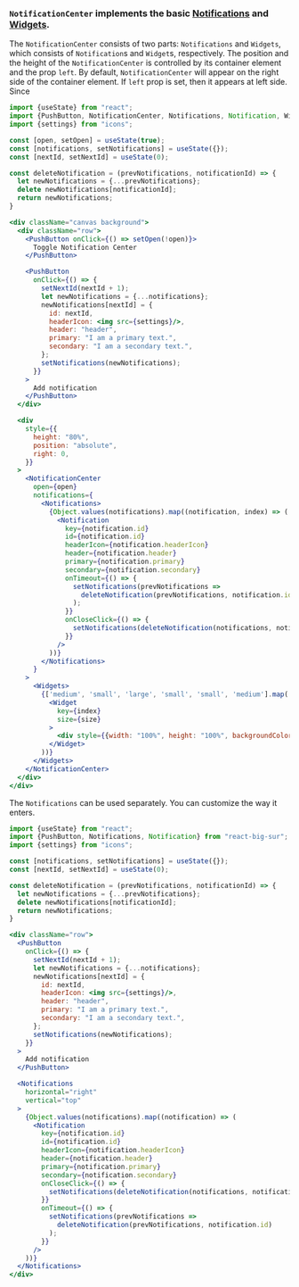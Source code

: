 ### `NotificationCenter` implements the basic [Notifications][1] and [Widgets][2].
[1]: https://developer.apple.com/design/human-interface-guidelines/macos/system-capabilities/notifications/
[2]: https://developer.apple.com/design/human-interface-guidelines/widgets/overview/introduction/

The `NotificationCenter` consists of two parts: `Notifications` and `Widgets`, which consists of `Notification`s and 
`Widget`s, respectively. The position and the height of the `NotificationCenter` is controlled by its container element
and the prop `left`. By default, `NotificationCenter` will appear on the right side of the container element. If `left` 
prop is set, then it appears at left side. Since 

```jsx
import {useState} from "react";
import {PushButton, NotificationCenter, Notifications, Notification, Widgets, Widget} from "react-big-sur";
import {settings} from "icons";

const [open, setOpen] = useState(true);
const [notifications, setNotifications] = useState({});
const [nextId, setNextId] = useState(0);

const deleteNotification = (prevNotifications, notificationId) => {
  let newNotifications = {...prevNotifications};
  delete newNotifications[notificationId];
  return newNotifications;
}

<div className="canvas background">
  <div className="row">
    <PushButton onClick={() => setOpen(!open)}>
      Toggle Notification Center
    </PushButton>

    <PushButton
      onClick={() => {
        setNextId(nextId + 1);
        let newNotifications = {...notifications};
        newNotifications[nextId] = {
          id: nextId,
          headerIcon: <img src={settings}/>,
          header: "header",
          primary: "I am a primary text.",
          secondary: "I am a secondary text.",
        };
        setNotifications(newNotifications);
      }}
    >
      Add notification
    </PushButton>
  </div>

  <div
    style={{
      height: "80%",
      position: "absolute",
      right: 0,
    }}
  >
    <NotificationCenter
      open={open}
      notifications={
        <Notifications>
          {Object.values(notifications).map((notification, index) => (
            <Notification
              key={notification.id}
              id={notification.id}
              headerIcon={notification.headerIcon}
              header={notification.header}
              primary={notification.primary}
              secondary={notification.secondary}
              onTimeout={() => {
                setNotifications(prevNotifications =>
                  deleteNotification(prevNotifications, notification.id)
                );
              }}
              onCloseClick={() => {
                setNotifications(deleteNotification(notifications, notification.id));
              }}
            />
          ))}
        </Notifications>
      }
    >
      <Widgets>
        {['medium', 'small', 'large', 'small', 'small', 'medium'].map((size, index) => (
          <Widget
            key={index}
            size={size}
          >
            <div style={{width: "100%", height: "100%", backgroundColor: "grey"}}/>
          </Widget>
        ))}
      </Widgets>
    </NotificationCenter>
  </div>
</div>
```

The `Notifications` can be used separately. You can customize the way it enters.

```jsx
import {useState} from "react";
import {PushButton, Notifications, Notification} from "react-big-sur";
import {settings} from "icons";

const [notifications, setNotifications] = useState({});
const [nextId, setNextId] = useState(0);

const deleteNotification = (prevNotifications, notificationId) => {
  let newNotifications = {...prevNotifications};
  delete newNotifications[notificationId];
  return newNotifications;
}

<div className="row">
  <PushButton
    onClick={() => {
      setNextId(nextId + 1);
      let newNotifications = {...notifications};
      newNotifications[nextId] = {
        id: nextId,
        headerIcon: <img src={settings}/>,
        header: "header",
        primary: "I am a primary text.",
        secondary: "I am a secondary text.",
      };
      setNotifications(newNotifications);
    }}
  >
    Add notification
  </PushButton>

  <Notifications
    horizontal="right"
    vertical="top"
  >
    {Object.values(notifications).map((notification) => (
      <Notification
        key={notification.id}
        id={notification.id}
        headerIcon={notification.headerIcon}
        header={notification.header}
        primary={notification.primary}
        secondary={notification.secondary}
        onCloseClick={() => {
          setNotifications(deleteNotification(notifications, notification.id));
        }}
        onTimeout={() => {
          setNotifications(prevNotifications =>
            deleteNotification(prevNotifications, notification.id)
          );
        }}
      />
    ))}
  </Notifications>
</div>
```